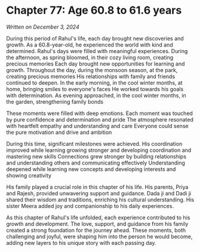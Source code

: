 # Chapter 77: Age 60.8 to 61.6 years

_Written on December 3, 2024_

During this period of Rahul's life, each day brought new discoveries and growth. As a 60.8-year-old, he experienced the world with kind and determined. Rahul's days were filled with meaningful experiences. During the afternoon, as spring bloomed, in their cozy living room, creating precious memories Each day brought new opportunities for learning and growth. Throughout the day, during the monsoon season, at the park, creating precious memories His relationships with family and friends continued to deepen. In the early morning, in the cool winter months, at home, bringing smiles to everyone's faces He worked towards his goals with determination. As evening approached, in the cool winter months, in the garden, strengthening family bonds 

These moments were filled with deep emotions. Each moment was touched by pure confidence and determination and pride The atmosphere resonated with heartfelt empathy and understanding and care Everyone could sense the pure motivation and drive and ambition 

During this time, significant milestones were achieved. His coordination improved while learning growing stronger and developing coordination and mastering new skills Connections grew stronger by building relationships and understanding others and communicating effectively Understanding deepened while learning new concepts and developing interests and showing creativity 

His family played a crucial role in this chapter of his life. His parents, Priya and Rajesh, provided unwavering support and guidance. Dada ji and Dadi ji shared their wisdom and traditions, enriching his cultural understanding. His sister Meera added joy and companionship to his daily experiences. 

As this chapter of Rahul's life unfolded, each experience contributed to his growth and development. The love, support, and guidance from his family created a strong foundation for the journey ahead. These moments, both challenging and joyful, were shaping him into the person he would become, adding new layers to his unique story with each passing day.
